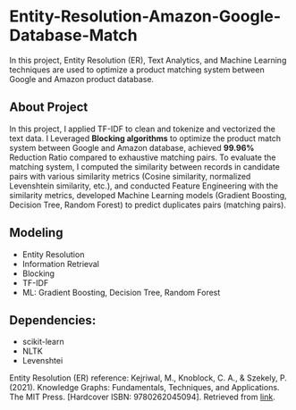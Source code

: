 # Entity-Resolution-Amazon-Google-Database-Match
In this project, Entity Resolution (ER), Text Analytics, and Machine Learning techniques are used to optimize a product matching system between Google and Amazon product database.

## About Project
In this project, I applied TF-IDF to clean and tokenize and  vectorized the text data. I Leveraged **Blocking algorithms** to optimize the product match system between Google and Amazon database, achieved **99.96%** Reduction Ratio compared to exhaustive matching pairs. To evaluate the matching system, I computed the similarity between records in candidate pairs with various similarity metrics (Cosine similarity,  normalized Levenshtein similarity, etc.), and conducted Feature Engineering with the similarity metrics, developed Machine Learning models (Gradient Boosting, Decision Tree, Random Forest) to predict duplicates pairs (matching pairs).

## Modeling
* Entity Resolution
* Information Retrieval
* Blocking
* TF-IDF
* ML: Gradient Boosting, Decision Tree, Random Forest

## Dependencies:
* scikit-learn
* NLTK
* Levenshtei

Entity Resolution (ER) reference: 
Kejriwal, M., Knoblock, C. A., & Szekely, P. (2021). Knowledge Graphs: Fundamentals, Techniques, and Applications. The MIT Press. [Hardcover ISBN: 9780262045094]. 
Retrieved from [link](https://mitpress.mit.edu/9780262045094/knowledge-graphs/).




